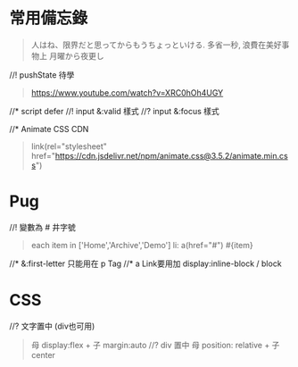 # 常用備忘錄
> 人はね、限界だと思ってからもうちょっといける.
> 多省一秒‚ 浪費在美好事物上
> 月曜から夜更し

//! pushState 待學
> https://www.youtube.com/watch?v=XRC0hOh4UGY

//* script defer 
//! input &:valid 樣式
//? input &:focus 樣式

//* Animate CSS CDN
> link(rel="stylesheet" href="https://cdn.jsdelivr.net/npm/animate.css@3.5.2/animate.min.css")

# Pug
//! 變數為 # 井字號
> each item in ['Home','Archive','Demo']
> li: a(href="#") #{item}

//* &:first-letter 只能用在 p Tag
//* a Link要用加 display:inline-block / block

# CSS
//? 文字置中 (div也可用)
> 母 display:flex + 子 margin:auto
//? div 置中
> 母 position: relative + 子 center